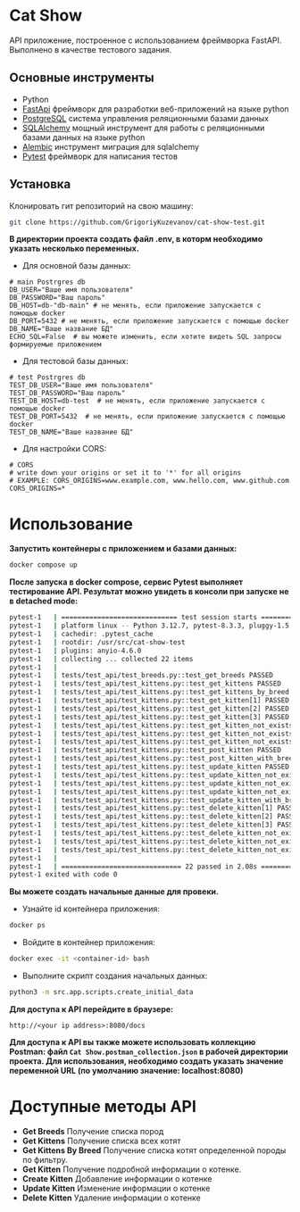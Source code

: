 # Cat Show
API приложение, построенное с использованием фреймворка FastAPI. Выполнено в качестве тестового задания.

## Основные инструменты
 - Python
 - [FastApi](https://fastapi.tiangolo.com/) фреймворк для разработки веб-приложений на языке python
 - [PostgreSQL](https://www.postgresql.org/) система управления реляционными базами данных
 - [SQLAlchemy](https://www.sqlalchemy.org/) мощный инструмент для работы с реляционными базами данных на языке python
 - [Alembic](https://alembic.sqlalchemy.org/en/latest/) инструмент миграция для sqlalchemy
 - [Pytest](https://docs.pytest.org/en/stable/) фреймворк для написания тестов

## Установка
Клонировать гит репозиторий на свою машину:
```sh
git clone https://github.com/GrigoriyKuzevanov/cat-show-test.git
```
**В директории проекта создать файл .env, в которм необходимо указать несколько переменных.**

- Для основной базы данных:
```
# main Postrgres db
DB_USER="Ваше имя пользователя"
DB_PASSWORD="Ваш пароль"
DB_HOST=db-"db-main" # не менять, если приложение запускается с помощью docker
DB_PORT=5432 # не менять, если приложение запускается с помощью docker
DB_NAME="Ваше название БД"
ECHO_SQL=False  # вы можете изменить, если хотите видеть SQL запросы формируемые приложением
```
- Для тестовой базы данных: 
```
# test Postrgres db
TEST_DB_USER="Ваше имя пользователя"
TEST_DB_PASSWORD="Ваш пароль"
TEST_DB_HOST=db-test  # не менять, если приложение запускается с помощью docker
TEST_DB_PORT=5432  # не менять, если приложение запускается с помощью docker
TEST_DB_NAME="Ваше название БД"
```
- Для настройки CORS:
```
# CORS
# write down your origins or set it to '*' for all origins
# EXAMPLE: CORS_ORIGINS=www.example.com, www.hello.com, www.github.com
CORS_ORIGINS=*
```

# Использование
**Запустить контейнеры с приложением и базами данных:**
```sh
docker compose up
```

**После запуска в docker compose, сервис Pytest выполняет тестирование API. Результат можно увидеть в консоли при запуске не в detached mode:**
```sh
pytest-1   | ============================= test session starts ==============================
pytest-1   | platform linux -- Python 3.12.7, pytest-8.3.3, pluggy-1.5.0 -- /usr/local/bin/python3.12
pytest-1   | cachedir: .pytest_cache
pytest-1   | rootdir: /usr/src/cat-show-test
pytest-1   | plugins: anyio-4.6.0
pytest-1   | collecting ... collected 22 items
pytest-1   | 
pytest-1   | tests/test_api/test_breeds.py::test_get_breeds PASSED                    [  4%]
pytest-1   | tests/test_api/test_kittens.py::test_get_kittens PASSED                  [  9%]
pytest-1   | tests/test_api/test_kittens.py::test_get_kittens_by_breed PASSED         [ 13%]
pytest-1   | tests/test_api/test_kittens.py::test_get_kitten[1] PASSED                [ 18%]
pytest-1   | tests/test_api/test_kittens.py::test_get_kitten[2] PASSED                [ 22%]
pytest-1   | tests/test_api/test_kittens.py::test_get_kitten[3] PASSED                [ 27%]
pytest-1   | tests/test_api/test_kittens.py::test_get_kitten_not_exists[1] PASSED     [ 31%]
pytest-1   | tests/test_api/test_kittens.py::test_get_kitten_not_exists[2] PASSED     [ 36%]
pytest-1   | tests/test_api/test_kittens.py::test_get_kitten_not_exists[3] PASSED     [ 40%]
pytest-1   | tests/test_api/test_kittens.py::test_post_kitten PASSED                  [ 45%]
pytest-1   | tests/test_api/test_kittens.py::test_post_kitten_with_breed_not_exist PASSED [ 50%]
pytest-1   | tests/test_api/test_kittens.py::test_update_kitten PASSED                [ 54%]
pytest-1   | tests/test_api/test_kittens.py::test_update_kitten_not_exist[1] PASSED   [ 59%]
pytest-1   | tests/test_api/test_kittens.py::test_update_kitten_not_exist[2] PASSED   [ 63%]
pytest-1   | tests/test_api/test_kittens.py::test_update_kitten_not_exist[3] PASSED   [ 68%]
pytest-1   | tests/test_api/test_kittens.py::test_update_kitten_with_breed_not_exist PASSED [ 72%]
pytest-1   | tests/test_api/test_kittens.py::test_delete_kitten[1] PASSED             [ 77%]
pytest-1   | tests/test_api/test_kittens.py::test_delete_kitten[2] PASSED             [ 81%]
pytest-1   | tests/test_api/test_kittens.py::test_delete_kitten[3] PASSED             [ 86%]
pytest-1   | tests/test_api/test_kittens.py::test_delete_kitten_not_exist[1] PASSED   [ 90%]
pytest-1   | tests/test_api/test_kittens.py::test_delete_kitten_not_exist[2] PASSED   [ 95%]
pytest-1   | tests/test_api/test_kittens.py::test_delete_kitten_not_exist[3] PASSED   [100%]
pytest-1   | 
pytest-1   | ============================== 22 passed in 2.08s ==============================
pytest-1 exited with code 0
```

**Вы можете создать начальные данные для провеки.**
- Узнайте id контейнера приложения:
```sh
docker ps
```
- Войдите в контейнер приложения:
```sh
docker exec -it <container-id> bash
```
- Выполните скрипт создания начальных данных:
```sh
python3 -m src.app.scripts.create_initial_data
```

**Для доступа к API перейдите в браузере:**
```
http://<your ip address>:8080/docs
```

**Для доступа к API вы также можете использовать коллекцию Postman: файл `Cat Show.postman_collection.json` в рабочей директории проекта. Для использования, необходимо создать указать значение переменной URL (по умолчанию значение: localhost:8080)**

# Доступные методы API
- **Get Breeds** Получение списка пород
- **Get Kittens** Получение списка всех котят
- **Get Kittens By Breed** Получение списка котят определенной породы по фильтру.
- **Get Kitten** Получение подробной информации о котенке.
- **Create Kitten** Добавление информации о котенке
- **Update Kitten** Изменение информации о котенке
- **Delete Kitten** Удаление информации о котенке
